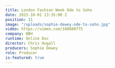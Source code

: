 ```yaml
---
title: London Fashion Week Ode to Soho
date: 2015-10-01 13:35:00 Z
position: 11
image: "/uploads/sophie-dewey-ode-to-soho.jpg"
video: https://vimeo.com/180600775
company: BBH
runtime: Online Doc
director: Chris Hugall
producers: Sophie Dewey
role: Producer
is-featured: true
---
```


